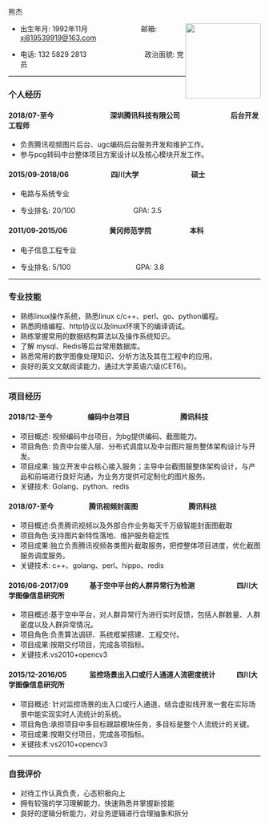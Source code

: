 熊杰    
<div style="float:right">
    <img src="http://p.qlogo.cn/qqmail_head/cquyteYKXeB1uSp8T2zTRrGZ0S9xBqgou7fcpDPtWlchlQacS1gecKkvAibOabpjQOiaHqjkvVYxY/0"                      width="150">
</div>

* 出生年月: 1992年11月　　　　　　 　 邮箱: xj819539919@163.com
                                                          
* 电话: 132 5829 2813　　　　　　　　 政治面貌: 党员

---

### 个人经历

#### 2018/07-至今　　　　　　　　深圳腾讯科技有限公司	　　　　　　　后台开发工程师

* 负责腾讯视频图片后台、ugc编码后台服务开发和维护工作。
* 参与pcg转码中台整体项目方案设计以及核心模块开发工作。

#### 2015/09-2018/06　　　　　　四川大学	　　　　　　　 硕士

* 电路与系统专业

* 专业排名: 20/100　　　　　　　　 GPA: 3.5

#### 2011/09-2015/06　　　　　　黄冈师范学院	　　　　　 本科

* 电子信息工程专业

* 专业排名: 5/100 　　　　　　　　　GPA: 3.8

---

### 专业技能

* 熟练linux操作系统，熟悉linux c/c++、perl、go、python编程。
* 熟悉网络编程、http协议以及linux环境下的编译调试。
* 熟练掌握常用的数据结构算法以及操作系统知识。
* 了解 mysql、Redis等后台常用数据库。
* 熟悉常用的数字图像处理知识、分析方法及其在工程中的应用。
* 良好的英文文献阅读能力，通过大学英语六级(CET6)。

---

### 项目经历

#### 2018/12-至今　　　　　编码中台项目　　　　　　　  腾讯科技
 
* 项目概述: 视频编码中台项目，为bg提供编码、截图能力。
* 项目角色: 负责中台接入层、分布式调度以及中台图片服务整体架构设计与开发。
* 项目成果: 独立开发中台核心接入服务；主导中台截图服整体架构设计，与产品和前端进行良好沟通，为业务方提供可定制化的图片服务。
* 关键技术: Golang、python、redis

#### 2018/07-至今　　　　　腾讯视频封面图　　　　　　　 腾讯科技

* 项目概述:负责腾讯视频以及外部合作业务每天千万级智能封面图截取
* 项目角色:支持图片新特性落地、维护服务稳定性
* 项目成果:独立负责腾讯视频各类图片截取服务，把控整体项目进度，优化截图服务调度服务。
* 关键技术: c++、golang、perl、hippo、redis 

#### 2016/06-2017/09　　　基于空中平台的人群异常行为检测　　　　　　四川大学图像信息研究所

* 项目概述:基于空中平台，对人群异常行为进行实时反馈，包括人群数量、人群密度以及人群异常情况。
* 项目角色:负责算法调研、系统框架搭建、工程交付。
* 项目成果:按期交付项目，完成各项指标。
* 关键技术:vs2010+opencv3

#### 2015/12-2016/05　　　 监控场景出入口或行人通道人流密度统计　　　四川大学图像信息研究所

* 项目概述: 针对监控场景的出入口或行人通道，结合虚拟线开发一套在实际场景中能实现实时人流统计的系统。
* 项目角色:承担项目中多目标跟踪模块任务，多目标是整个人流统计的关键。
* 项目成果:按期交付项目，完成各项指标。
* 关键技术:vs2010+opencv3

---

### 自我评价

* 对待工作认真负责，心态积极向上
* 拥有较强的学习理解能力，快速熟悉并掌握新技能
* 良好的逻辑分析能力，对业务逻辑进行合理抽象和拆分






